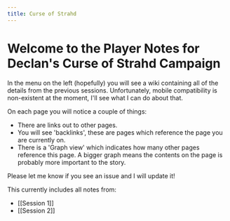 ```yaml
---
title: Curse of Strahd
---
```


# Welcome to the Player Notes for Declan's Curse of Strahd Campaign

In the menu on the left (hopefully) you will see a wiki containing all of the details from the previous sessions. Unfortunately, mobile compatibility is non-existent at the moment, I'll see what I can do about that. 

On each page you will notice a couple of things:
* There are links out to other pages. 
* You will see 'backlinks', these are pages which reference the page you are currently on. 
* There is a 'Graph view' which indicates how many other pages reference this page. A bigger graph means the contents on the page is probably more important to the story. 

Please let me know if you see an issue and I will update it! 

This currently includes all notes from:
* [[Session 1]]
* [[Session 2]]